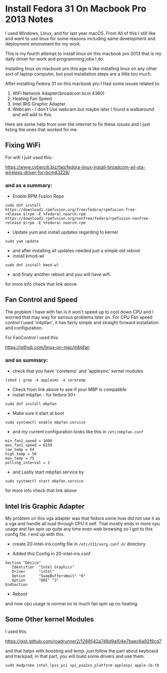 # Install Fedora 31 On Macbook Pro 2013 Notes

I used Windows, Linux, and for last year macOS.
From All of this I still like and want to use linux for some reasons including 
same development and deployment enviroment for my work.

This is my fourth attempt to install linux on this macbook pro 2013 that is my daily driver for work and programming jobs I do.

Installing linux on macbook pro this age is like installing linux on any other sort of laptop computer, but post installation steps are a little too much.

After installing Fedora 31 on this macbook pro I Had some issues related to:
1. WiFi Network Adapter(broadcom bcm 4360)
2. Heating Fan Speed
3. Intel IRIS Graphic Adapter
4. Webcam - I don't Use webcam but maybe later I found a walkaround and will add to this.


Here are some help from over the internet to fix these issues and I just listing the ones that worked for me.

## Fixing WiFi
For wifi I just used this:

https://www.cyberciti.biz/faq/fedora-linux-install-broadcom-wl-sta-wireless-driver-for-bcm43228/

### and as a summary:

* Enable RPM Fusion Repo

```
sudo dnf install https://download1.rpmfusion.org/free/fedora/rpmfusion-free-release-$(rpm -E %fedora).noarch.rpm https://download1.rpmfusion.org/nonfree/fedora/rpmfusion-nonfree-release-$(rpm -E %fedora).noarch.rpm
```
* Update yum and install updates regarding to kernel
```
sudo yum update
```
* and after installing all updates needed just a simple old reboot
* install kmod-wl
```
sudo dnf install kmod-wl
```
* and finaly another reboot and you will have wifi.

for more info check that link above



## Fan Control and Speed
The problem I have with fan is it won't speed up to cool down CPU and I worried that may way for serious problems later on. For CPU Fan speed control I used 'mbpfan', it has fairly simple and straight forward installation and configuration.

For FanControl I used this

https://github.com/linux-on-mac/mbpfan

### and as summary:
* check that you have 'coretemp' and 'applesmc' kernel modules 
```
lsmod | grep -e applesmc -e coretemp
```
* Check from link above to see if your MBP is compatible
* install mbpfan - for fedora 30+
```
sudo dnf install mbpfan
```
* Make sure it start at boot 
```
sudo systemctl enable mbpfan.service
```
* and my current configuration looks like this in ```/etc/mbpfan.conf```
```
min_fan1_speed = 1600
max_fan1_speed = 6150
low_temp = 54
high_temp = 58
max_temp = 75
polling_interval = 1
```
* and Lastly start mbpfan.service by
```
sudo systemctl start mbpfan.service
```
for more info check that link above


## Intel Iris Graphic Adapter

My problem on this vga adapter was that fedora some how did not use it as a vga and handle all load through CPU it self. That mostly ends in more cpu usage and fan spin up quite any time even web browsing so I got to this config file.
I end up with this.
* create 20-intel-iris.config file in ```/etc/X11/xorg.conf.d/``` directory.

* Added this Config in 20-intel-iris.conf
```
Section "Device"
   Identifier  "Intel Graphics"
   Driver      "intel"
   Option      "SwapBuffersWait" "0"
   Option      "DRI" "3"
EndSection
```
* Reboot

and now cpu usage is normal no to much fan spin up no heating.

## Some Other kernel Modules
I used this 

https://gist.github.com/roadrunner2/1289542a748d9a104e7baec6a92f9cd7

and that helps with boosting and temp.
just follow the part about keyboard and trackpad, in that part, you will build some drivers and use them.
```
sudo modprobe intel_lpss_pci spi_pxa2xx_platform applespi apple-ib-tb
```